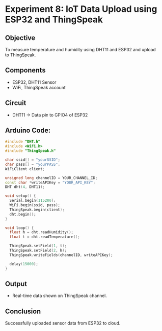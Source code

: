 # Experiment 8: IoT Data Upload using ESP32 and ThingSpeak

## Objective
To measure temperature and humidity using DHT11 and ESP32 and upload to ThingSpeak.

## Components
- ESP32, DHT11 Sensor
- WiFi, ThingSpeak account

## Circuit
- DHT11 → Data pin to GPIO4 of ESP32

## Arduino Code:
```cpp
#include "DHT.h"
#include <WiFi.h>
#include "ThingSpeak.h"

char ssid[] = "yourSSID";
char pass[] = "yourPASS";
WiFiClient client;

unsigned long channelID = YOUR_CHANNEL_ID;
const char *writeAPIKey = "YOUR_API_KEY";
DHT dht(4, DHT11);

void setup() {
  Serial.begin(115200);
  WiFi.begin(ssid, pass);
  ThingSpeak.begin(client);
  dht.begin();
}

void loop() {
  float h = dht.readHumidity();
  float t = dht.readTemperature();

  ThingSpeak.setField(1, t);
  ThingSpeak.setField(2, h);
  ThingSpeak.writeFields(channelID, writeAPIKey);

  delay(15000);
}
```

## Output
- Real-time data shown on ThingSpeak channel.

## Conclusion
Successfully uploaded sensor data from ESP32 to cloud.
